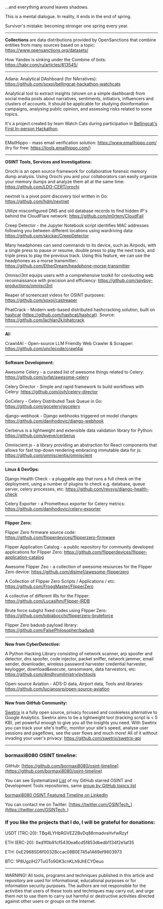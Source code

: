 ...and everything around leaves shadows.

This is a mental dialogue. In reality, it ends in the end of spring.

Survivor's mistake: becoming stronger one spring every year.

----

**Collections** are data distributions provided by OpenSanctions that combine entities from many sources based on a topic: https://www.opensanctions.org/datasets/

How Yandex is sinking under the Combine of bots: https://habr.com/ru/articles/813545/

----

Adana: Analytical DAshboard (for NArratives): https://github.com/soxoj/bellingcat-hackathon-watchcats

Analytical tool to extract insights (shown on a simple dashboard) from social media posts about narratives, sentiments, initiators, influencers and clusters of accounts. It should be applicable for studying disinformation campaigns, analysing public opinion, and assessing risks related to some topics.

It's a project created by team Watch Cats during participation in [Bellingcat's First In-person Hackathon](https://www.bellingcat.com/bellingcats-first-in-person-hackathon/).

----

EMailHippo - mass email verification solution: https://www.emailhippo.com/ (try for free: https://tools.emailhippo.com/)

----

**OSINT Tools, Services and Investigations:**

Orochi is an open source framework for collaborative forensic memory dump analysis. Using Orochi you and your collaborators can easily organize your memory dumps and analyze them all at the same time: https://github.com/LDO-CERT/orochi

nextnet is a pivot point discovery tool written in Go: https://github.com/hdm/nextnet

Utilize misconfigured DNS and old database records to find hidden IP's behind the CloudFlare network: https://github.com/m0rtem/CloudFail

Creep Detector - the Jupyter Notebook script identifies MAC addresses following you between different locations using wardriving data: https://github.com/skickar/CreepDetector

Many headphones can send commands to its device, such as Airpods, with a single press to pause or resume, double press to play the next track, and triple press to play the previous track. Using this feature, we can use the headphones as a morse transmitter.: https://github.com/EtherDream/headphone-morse-transmitter

Omnisci3nt equips users with a comprehensive toolkit for conducting web reconnaissance with precision and efficiency: https://github.com/spyboy-productions/omnisci3nt

Reaper of screencast videos for OSINT purposes: https://github.com/soxoj/castreaper

PhatCrack - Modern web-based distributed hashcracking solution, built on [hashcat](https://hashcat.net/hashcat/) (https://github.com/hashcat/hashcat). Source: https://github.com/lachlan2k/phatcrack

----

**AI:**

Crawl4AI - Open-source LLM Friendly Web Crawler & Scrapper: https://github.com/unclecode/crawl4ai

---

**Software Development:**

Awesome Celery - a curated list of awesome things related to Celery: https://github.com/svfat/awesome-celery

Celery Director - Simple and rapid framework to build workflows with Celery: https://github.com/ovh/celery-director

GoCelery - Celery Distributed Task Queue in Go: https://github.com/gocelery/gocelery

django-webhook - Django webhooks triggered on model changes: https://github.com/danihodovic/django-webhook

Cerberus is a lightweight and extensible data validation library for Python: https://github.com/pyeve/cerberus

Omniscient.js - a library providing an abstraction for React components that allows for fast top-down rendering embracing immutable data for js: https://github.com/omniscientjs/omniscient

----

**Linux & DevOps:**

Django Health Check - a pluggable app that runs a full check on the deployment, using a number of plugins to check e.g. database, queue server, celery processes, etc: https://github.com/revsys/django-health-check

Celery Exporter - a Prometheus exporter for Celery metrics: https://github.com/danihodovic/celery-exporter

----

**Flipper Zero:**

Flipper Zero firmware source code: https://github.com/flipperdevices/flipperzero-firmware

Flipper Application Catalog - a public repository for community developed applications for Flipper Zero: https://github.com/flipperdevices/flipper-application-catalog

Awesome Flipper Zeo - a collection of awesome resources for the Flipper Zero device: https://github.com/djsime1/awesome-flipperzero

A Collection of Flipper Zero Scripts / Applications / etc: https://github.com/FroggMaster/FlipperZero

A collective of different IRs for the Flipper: https://github.com/Lucaslhm/Flipper-IRDB

Brute force subghz fixed codes using Flipper Zero: https://github.com/tobiabocchi/flipperzero-bruteforce

Flipper Zero badusb payload library: https://github.com/FalsePhilosopher/badusb

----

**New from CyberDetective:**

A Python Hacking Library consisting of network scanner, arp spoofer and detector, dns spoofer, code injector, packet sniffer, network jammer, email sender, downloader, wireless password harvester credential harvester, keylogger, download&execute, ransomware, data harvestors, etc: https://github.com/dmdhrumilmistry/pyhtools

Open-source Aviation - ADS-D data, Airport data, Tools and libraries: https://github.com/lucianosrp/open-source-aviation

----

**New from GitHub Community:**

[Swetrix](https://swetrix.com/) is a fully open source, privacy focused and cookieless alternative to Google Analytics. Swetrix aims to be a lightweight tool (tracking script is < 5 KB), yet powerful enough to give you all the insights you need. With Swetrix you can track your site's traffic, monitor your site's speed, analyse user sessions and pageflows, see the user flows and much more! All of it without invading your user's privacy: https://github.com/swetrix/swetrix-api

----
### bormaxi8080 OSINT timeline:

GitHub: [https://github.com/bormaxi8080/osint-timeline](https://github.com/bormaxi8080/osint-timeline)

You can see Systematized [List](https://github.com/bormaxi8080/github-starred-repos-builder/blob/main/starred_repos.md) of my GitHub starred OSINT and Development Tools repositories, same [group by GitHub topics list](https://github.com/bormaxi8080/starred)

[bormaxi8080 OSINT Featured Timeline on LinkedIn](https://www.linkedin.com/in/osintech/details/featured/)

You can contact me on Twitter: [https://twitter.com/OSINTech_](https://twitter.com/OSINTech_)
### If you like the projects that I do, I will be grateful for donations:

USDT (TRC-20): TBq4LYHbRGVEZ2BvDq88rmadvsHvfwRzyf

ETH (ERC-20): 0xd1f0b91cf5430ea6cd5f853dbedb1134f2e1af35

ETH: 0xE29685D6f0032Bccac08B0E745a1A69ef9803973

BTC: 1P8UgziH27TuGTo9GK3cnKLh9JhECYDeuo

----

WARNING! All tools, programs and techniques published in this article and repository are used for informational, educational purposes or for information security purposes. The authors are not responsible for the activities that users of these tools and techniques may carry out, and urge them not to use them to carry out harmful or destructive activities directed against other users or groups on the Internet.
